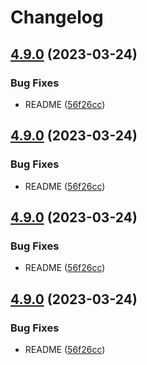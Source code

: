 # Changelog

## [4.9.0](https://github.com/somleng/somleng-node/compare/v4.9.0...v4.9.0) (2023-03-24)


### Bug Fixes

* README ([56f26cc](https://github.com/somleng/somleng-node/commit/56f26ccd2593ff1d7e7e3bbb5ad872837e32bda4))

## [4.9.0](https://github.com/somleng/somleng-node/compare/v4.9.0...v4.9.0) (2023-03-24)


### Bug Fixes

* README ([56f26cc](https://github.com/somleng/somleng-node/commit/56f26ccd2593ff1d7e7e3bbb5ad872837e32bda4))

## [4.9.0](https://github.com/somleng/somleng-node/compare/v4.9.0...v4.9.0) (2023-03-24)


### Bug Fixes

* README ([56f26cc](https://github.com/somleng/somleng-node/commit/56f26ccd2593ff1d7e7e3bbb5ad872837e32bda4))

## [4.9.0](https://github.com/somleng/somleng-node/compare/v4.9.0...v4.9.0) (2023-03-24)


### Bug Fixes

* README ([56f26cc](https://github.com/somleng/somleng-node/commit/56f26ccd2593ff1d7e7e3bbb5ad872837e32bda4))
